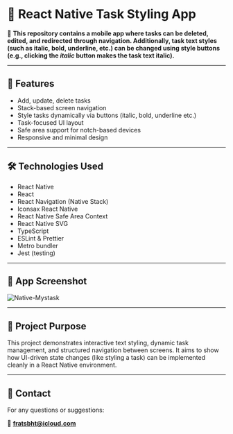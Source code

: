 # 📱 React Native Task Styling App

🔗 **This repository contains a mobile app where tasks can be deleted, edited, and redirected through navigation. Additionally, task text styles (such as italic, bold, underline, etc.) can be changed using style buttons (e.g., clicking the *italic* button makes the task text italic).**

---

## 🚀 Features

- Add, update, delete tasks  
- Stack-based screen navigation  
- Style tasks dynamically via buttons (italic, bold, underline etc.)  
- Task-focused UI layout  
- Safe area support for notch-based devices  
- Responsive and minimal design

---

## 🛠️ Technologies Used

- React Native  
- React  
- React Navigation (Native Stack)  
- Iconsax React Native  
- React Native Safe Area Context  
- React Native SVG  
- TypeScript  
- ESLint & Prettier  
- Metro bundler  
- Jest (testing)  

---

## 📸 App Screenshot

![Native-Mystask](https://github.com/user-attachments/assets/38c48085-fb91-4504-afdf-9d2cde1de5c3)


---

## 📝 Project Purpose

This project demonstrates interactive text styling, dynamic task management, and structured navigation between screens. It aims to show how UI-driven state changes (like styling a task) can be implemented cleanly in a React Native environment.

---

## 📩 Contact

For any questions or suggestions:

📧 **fratsbht@icloud.com**

